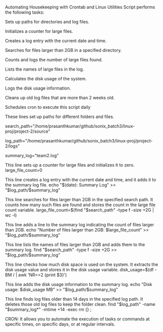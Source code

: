Automating Housekeeping with Crontab and Linux Utilities
Script performs the following tasks:

Sets up paths for directories and log files.

Initializes a counter for large files.

Creates a log entry with the current date and time.

Searches for files larger than 2GB in a specified directory.

Counts and logs the number of large files found.

Lists the names of large files in the log.

Calculates the disk usage of the system.

Logs the disk usage information.

Cleans up old log files that are more than 2 weeks old.

Schedules cron to execute this script daily

These lines set up paths for different folders and files.

search_path="/home/prasanthkumar/github/sonix_batch3/linux-proj/project-2/source"

log_path="/home/prasanthkumar/github/sonix_batch3/linux-proj/project-2/logs"

summary_log="team2.log"

This line sets up a counter for large files and initializes it to zero.
large_file_count=0

This line creates a log entry with the current date and time, and it adds it to the summary log file.
echo "$(date): Summary Log" >> "$log_path/$summary_log"

This line searches for files larger than 2GB in the specified search path. It counts how many such files are found and stores the count in the large file count variable.
large_file_count=$(find "$search_path" -type f -size +2G | wc -l)

This line adds a line to the summary log indicating the count of files larger than 2GB.
echo "Number of files larger than 2GB: $large_file_count" >> "$log_path/$summary_log"

This line lists the names of files larger than 2GB and adds them to the summary log.
find "$search_path" -type f -size +2G >> "$log_path/$summary_log"

This line checks how much disk space is used on the system. It extracts the disk usage value and stores it in the disk usage variable.
disk_usage=$(df -BM / | awk 'NR==2 {print $3}')

This line adds the disk usage information to the summary log.
echo "Disk usage: $disk_usage MB" >> "$log_path/$summary_log"

This line finds log files older than 14 days in the specified log path. It deletes those old log files to keep the folder clean.
find "$log_path" -name "$summary_log*" -mtime +14 -exec rm {} ;

CRON:
It allows you to automate the execution of tasks or commands at specific times, on specific days, or at regular intervals.

